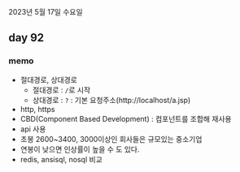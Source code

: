 2023년 5월 17일 수요일

## day 92

### memo

- 절대경로, 상대경로
  - 절대경로 : `/`로 시작
  - 상대경로 : `?` : 기본 요청주소(http://localhost/a.jsp)
- http, https
- CBD(Component Based Development) : 컴포넌트를 조합해 재사용
- api 사용
- 초봉 2600~3400, 3000이상인 회사들은 규모있는 중소기업
- 연봉이 낮으면 인상률이 높을 수 도 있다.
- redis, ansisql, nosql 비교
